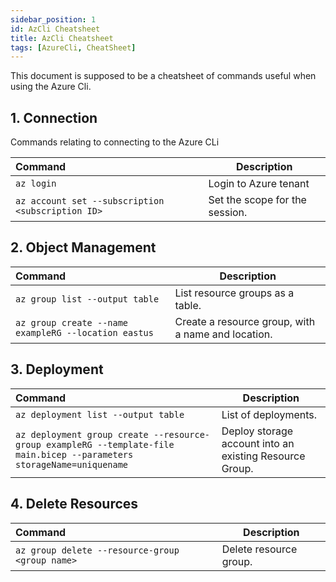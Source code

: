 ```yaml
---
sidebar_position: 1
id: AzCli Cheatsheet
title: AzCli Cheatsheet
tags: [AzureCli, CheatSheet]
---
```


This document is supposed to be a cheatsheet of commands useful when using the Azure Cli.
## 1. Connection

Commands relating to connecting to the Azure CLi

| Command| Description |
| :----------- | ----------- |
| `az login` | Login to Azure tenant |
| `az account set --subscription <subscription ID>` | Set the scope for the session. |

## 2. Object Management

| Command| Description |
| :----------- | ----------- |
| `az group list --output table` | List resource groups as a table. |
| `az group create --name exampleRG --location eastus` | Create a resource group, with a name and location. |


## 3. Deployment

| Command| Description |
| :----------- | ----------- |
| `az deployment list --output table` | List of deployments. |
| `az deployment group create --resource-group exampleRG --template-file main.bicep --parameters storageName=uniquename` | Deploy storage account into an existing Resource Group. |

## 4. Delete Resources

| Command| Description |
| :----------- | ----------- |
| `az group delete --resource-group <group name>` | Delete resource group. |
